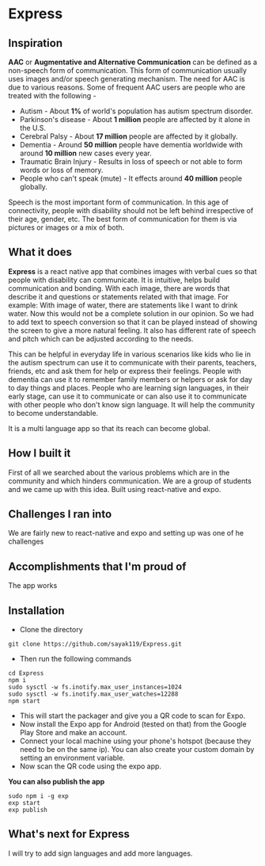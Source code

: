 # Express

## Inspiration

**AAC** or **Augmentative and Alternative Communication** can be defined as a non-speech form of communication. This form of communication usually uses images and/or speech generating mechanism. The need for AAC is due to various reasons. Some of frequent AAC users are people who are treated with the following -

* Autism - About **1%** of world's population has autism spectrum disorder.
* Parkinson's disease - About **1 million** people are affected by it alone in the U.S.
* Cerebral Palsy - About **17 million** people are affected by it globally.
* Dementia - Around **50 million** people have dementia worldwide with around **10 million** new cases every year.
* Traumatic Brain Injury - Results in loss of speech or not able to form words or loss of memory.
* People who can't speak (mute) -  It effects around **40 million** people globally.

Speech is the most important form of communication. In this age of connectivity, people with disability should not be left behind irrespective of their age, gender, etc. The best form of communication for them is via pictures or images or a mix of both.

## What it does

**Express** is a react native app that combines images with verbal cues so that people with disability can communicate. It is intuitive, helps build communication and bonding. With each image, there are words that describe it and questions or statements related with that image. For example: With image of water, there are statements like I want to drink water. Now this would not be a complete solution in our opinion. So we had to add text to speech conversion so that it can be played instead of showing the screen to give a more natural feeling. It also has different rate of speech and pitch which can be adjusted according to the needs.

 This can be helpful in everyday life in various scenarios like kids who lie in the autism spectrum can use it to communicate with their parents, teachers, friends, etc and ask them for help or express their feelings. People with dementia can use it to remember family members or helpers or ask for day to day things and places. People who are learning sign languages, in their early stage, can use it to communicate or can also use it to communicate with other people who don't know sign language. It will help the community to become understandable.

It is a multi language app so that its reach can become global.

## How I built it

First of all we searched about the various problems which are in the community and which hinders communication. We are a group of students and we came up with this idea. Built using react-native and expo.

## Challenges I ran into

We are fairly new to react-native and expo and setting up was one of he challenges

## Accomplishments that I'm proud of

The app works

## Installation

* Clone the directory 

`git clone https://github.com/sayak119/Express.git`
* Then run the following commands

```
cd Express
npm i
sudo sysctl -w fs.inotify.max_user_instances=1024
sudo sysctl -w fs.inotify.max_user_watches=12288
npm start
```
* This will start the packager and give you a QR code to scan for Expo.
* Now install the Expo app for Android (tested on that) from the Google Play Store and make an account.
* Connect your local machine using your phone's hotspot (because they need to be on the same ip). You can also create your custom domain by setting an environment variable.
* Now scan the QR code using the expo app.

**You can also publish the app**
```
sudo npm i -g exp
exp start
exp publish
```

## What's next for Express

I will try to add sign languages and add more languages.
